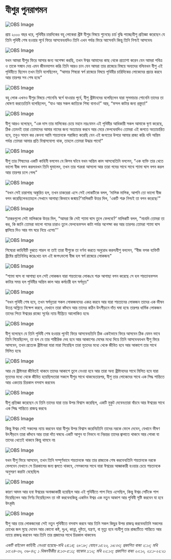 # যীশুর পুনরাগমন

![OBS Image](https://cdn.door43.org/obs/jpg/360px/obs-en-50-01.jpg)

প্রায় ২০০০ বছর ধরে, পৃথিবীর চারদিকের বহু লোকেরা খ্রীষ্ট যীশুর বিষয়ে শুনেছে৷ চার্চ বৃদ্ধি পাচ্ছে৷যীশু প্রতিজ্ঞা করেছেন যে তিনি পৃথিবী শেষ হওয়ার পূর্বে ফিরে আসবেন৷যদিও তিনি এখন পর্যন্ত ফিরে আসেননি কিন্তু তিনি নিশ্চই আসবেন৷

![OBS Image](https://cdn.door43.org/obs/jpg/360px/obs-en-50-02.jpg)

যখন আমরা যীশুর ফিরে আসার জন্য অপেক্ষা করছি, তখন ঈশ্বর আমাদের কাছ থেকে প্রত্যাশা করেন যেন আমরা পবিত্র ও তাকে সন্মান দেয় এমন জীবনযাপন করি৷ তিনি আরও চান যেন আমরা তার রাজ্যের বিষয়ে অন্যদের বলি৷যখন যীশু এই পৃথিবীতে ছিলেন তখন তিনি বলেছিলেন, “আমার শিষ্যরা স্বর্গ রাজ্যের বিষয়ে পৃথিবীর চারিদিকের লোকেদের প্রচার করবে আর তারপর সব শেষ হবে৷” 

![OBS Image](https://cdn.door43.org/obs/jpg/360px/obs-en-50-03.jpg)

বহু লোক এখনও যীশুর বিষয়ে শোনেনি৷ স্বর্গে যাওয়ার পূর্বে, যীশু খ্রীষ্টানদের বলেছিলেন যারা সুসমাচার শোনেনি তাদের তা ঘোষণা করতে৷তিনি বলেছিলেন, “যাও আর সকল জাতিকে শিষ্য বানাও!” আর, “ফসল  কাটার জন্য প্রস্তুত!”

![OBS Image](https://cdn.door43.org/obs/jpg/360px/obs-en-50-04.jpg)

যীশু আরও বলেছেন, “এক দাস তার মালিকের চেয়ে মহান নয়৷যেমন এই পৃথিবীর আধিকারী সকল আমাকে ঘৃণা করেছে, ঠিক তেমনই তারা তোমাদের আমার নামের জন্য অত্যাচার করবে আর মেরে ফেলবে৷যদিও তোমরা এই জগতে অত্যাচারিত হবে, তবুও সাহস কর কেননা আমি শয়তানকে পরাজিত করেছি যেন এই জগতের উপরে আমার রাজ্য করি৷ যদি অন্তিম পর্যন্ত তোমরা আমার প্রতি বিশ্বাসযোগ্য থাক, তাহলে তোমরা উদ্ধার পাবে!”

![OBS Image](https://cdn.door43.org/obs/jpg/360px/obs-en-50-05.jpg)

যীশু তার শিষ্যদের একটি কাহিনী বললেন যে কিসব ঘটবে যখন অন্তিম কাল আসবে৷তিনি বললেন, “এক ব্যক্তি তার খেতে ভালো বীজ বপন করল৷যখন তিনি ঘুমালেন, তখন তার শত্রুরা আসলো আর তারা গমের সাথে সাথে শ্যামা ঘাস বপন করল আর তারপর চলে গেল৷”

![OBS Image](https://cdn.door43.org/obs/jpg/360px/obs-en-50-06.jpg)

“যখন সেই চারাগাছ অঙ্কুরিত হল, তখন চাকরেরা এসে সেই লোকটিকে বলল, ‘মালিক মালিক, আপনি তো ভালো বীজ বপন করেছিলেন৷তাহলে সেখানে আগাছা কিভাবে জন্মায়?’মালিকটি উত্তর দিল, ‘একটি শত্রু নিশ্চই তা বপন করেছে৷’”

![OBS Image](https://cdn.door43.org/obs/jpg/360px/obs-en-50-07.jpg)

“চাকরগুলো সেই মালিককে উত্তর দিল, “আমরা কি সেই শ্যামা ঘাস তুলে ফেলবো?’ মালিকটি বলল, “না৷যদি তোমরা তা কর, কি জানি তোমরা ভালো গমের চারাও তুলে ফেলবে৷ফসল কাটা পর্যন্ত অপেক্ষা কর আর তারপর তোমরা শ্যামা ঘাস জ্বালিয়ে দিও আর গম ঘরে নিয়ে এসো৷’’’

![OBS Image](https://cdn.door43.org/obs/jpg/360px/obs-en-50-08.jpg)

শিষ্যেরা কাহিনীটি বুঝতে পারল না তাই তারা যীশুকে তা বর্ণনা করতে অনুরোধ করল৷যীশু বললেন, “বীজ বপক ব্যক্তিটি খ্রীষ্টের প্রতিনিধিত্ব করে৷খেত হল এই জগৎ৷ভলো বীজ হল স্বর্গ রাজ্যের লোকজন৷”

![OBS Image](https://cdn.door43.org/obs/jpg/360px/obs-en-50-09.jpg)

“শ্যামা ঘাস বা আগাছা হল সেই লোকজন যারা শয়তানের লোক৷যে শত্রু আগাছা বপন করেছে সে হল শয়তান৷ফসল কাটার সময় হল পৃথিবীর অন্তিম কাল আর কর্মচারী হল স্বর্গদূত৷”

![OBS Image](https://cdn.door43.org/obs/jpg/360px/obs-en-50-10.jpg)

“যখন পৃথিবী শেষ হবে, তখন স্বর্গদূতরা সকল লোকজনদের একত্র করবে আর যারা শয়তানের লোকজন তাদের এক ভীষন উতপ্ত অগ্নিতে নিক্ষেপ করবে, যেখানে তারা কাঁদবে আর তাদের কঠিন উৎপীড়নে দাঁত ঘষা হবে৷ তারপর ধার্মিক লোকজন তাদের পিতা ঈশ্বরের রাজ্যে সূর্যের ন্যায় দীপ্তিতে আলোকিত হবে৷

![OBS Image](https://cdn.door43.org/obs/jpg/360px/obs-en-50-11.jpg)

যীশু বলেছেন যে তিনি পৃথিবী শেষ হওয়ার পূর্বেই ফিরে আসবেন৷তিনি ঠিক একইভাবে ফিরে আসবেন ঠিক যেমন ভাবে তিনি গিয়েছিলেন, তা হল যে তার শারীরিক দেহ হবে আর আকাশের মেঘের মধ্যে দিয়ে তিনি আসবেন৷যখন যীশু ফিরে আসবেন, তখন প্রত্যেক খ্রীষ্টানরা যারা মারা গিয়েছিল তারা মৃতদের মধ্যে থেকে জীবিত হবে আর আকাশে তার সাথে মিলিত হবে৷

![OBS Image](https://cdn.door43.org/obs/jpg/360px/obs-en-50-12.jpg)

আর যে খ্রীষ্টানরা জীবিতই থাকবে তাদের আকাশে তুলে নেওয়া হবে আর তারা অন্য খ্রীষ্টানদের সাথে মিলিত হবে যারা মৃতদের মধ্যে থেকে জীবিত হয়েছিল৷তারা সকলে যীশুর সাথে থাকবে৷তারপর, যীশু তার লোকেদের সাথে এক সিদ্ধ শান্তিতে আর একতায় চিরকাল বসবাস করবেন৷

![OBS Image](https://cdn.door43.org/obs/jpg/360px/obs-en-50-13.jpg)

যীশু প্রতিজ্ঞা করেছেন যে তিনি তাদের যারা তার উপর বিশ্বাস করেছিল, একটি মুকুট দেবেন৷তারা বাঁচবে আর ঈশ্বরের সাথে এক সিদ্ধ শান্তিতে রাজত্ব করবে৷

![OBS Image](https://cdn.door43.org/obs/jpg/360px/obs-en-50-14.jpg)

কিন্তু ঈশ্বর সেই সকলের ন্যায় করবেন যারা যীশুর উপর বিশ্বাস করেনি৷তিনি তাদের নরকে ফেলে দেবেন, যেখানে ভীষণ উৎপীড়নে তারা কাঁদবে আর তারা দাঁত ঘষবে৷ একটি আগুন যা নিভবে না নিরন্তর তাদের জ্বালাতে থাকবে আর পোকা যা তাদের খেতেই থাকবে কিন্তু থামবে না৷

![OBS Image](https://cdn.door43.org/obs/jpg/360px/obs-en-50-15.jpg)

যখন যীশু ফিরে আসবেন, তখন তিনি সম্পূর্ণভাবে শয়তানকে আর তার রাজ্যকে শেষ করবেন৷তিনি শয়তানকে নরকে ফেলবেন যেখানে সে চিরকালের জন্য জ্বলতে থাকবে, সেসকলের সাথে যারা ঈশ্বরের আজ্ঞাকারী হওয়ার চেয়ে শয়তানকে অনুসরণ করাটা বেছেছিল৷ 

![OBS Image](https://cdn.door43.org/obs/jpg/360px/obs-en-50-16.jpg)

কারণ আদম আর হবা ঈশ্বরের অনাজ্ঞাকারী হয়েছিল আর এই পৃথিবীতে পাপ নিয়ে এসেছিল, কিন্তু ঈশ্বর সেটিকে শাপ দিয়েছিলেন আর নির্ণয় নিয়েছিলেন তা নষ্ট করবেন৷কিন্তু একদিন ঈশ্বর এক নতুন আকাশ আর পৃথিবী সৃষ্টি করবেন যা হবে উৎকৃষ্ট৷

![OBS Image](https://cdn.door43.org/obs/jpg/360px/obs-en-50-17.jpg)

যীশু আর তার লোকজনেরা সেই নতুন পৃথিবীতে বসবাস করবে আর তিনি সকল কিছুর উপর রাজত্ব করবেন৷তিনি সকলের চোখের জল মুছে দেবেন আর কোনো কষ্ট, দুঃখ, কান্না, দুষ্টতা, যন্ত্রণা, বা মৃত্যু হবে না৷যীশু তার রাজ্যটিতে শান্তিতে আর ন্যায়ে রাজত্ব করবেন আর তিনি তার প্রজাদের সাথে চিরকাল থাকবেন৷

_একটি বাইবেল কাহিনী: নেওয়া হয়েছে-মথি ২৪:১৪; ২৮:১৮; যোহন ১৫:২০, ১৬:৩৩; প্রকাশিত বাক্য ২:১০; মথি ১৩:২৪-৩০, ৩৬-৪২; ১ থিষলনীকীয় ৪:১৩-৫:১১; যাকোব ১:১২; মথি ২২:১৩; প্রকাশিত বাক্য ২০:১০, ২১:১-২২:২১_